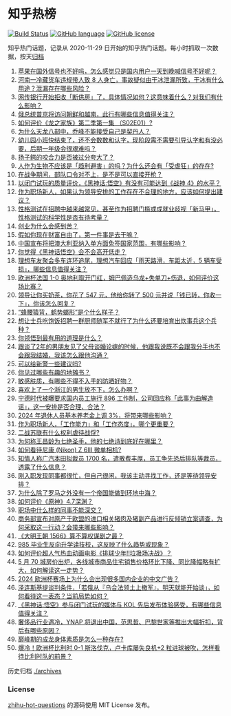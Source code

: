# 知乎热榜
[![Build Status](https://github.com/ToWeLong/zhihu-hot-questions/workflows/CI/badge.svg)](https://github.com/ToWeLong/zhihu-hot-questions/actions)
[![GitHub language](https://img.shields.io/badge/language-golang-orange.svg)](https://golang.org/)
[![GitHub license](https://img.shields.io/github/license/ToWeLong/zhihu-hot-questions)](https://github.com/ToWeLong/zhihu-hot-questions/blob/main/LICENSE)

知乎热门话题，记录从 2020-11-29 日开始的知乎热门话题。每小时抓取一次数据，按天[归档](./archives)

<!-- BEGIN -->

1. [苹果在国外信号也不好吗，怎么感觉只是国内用户一天到晚喊信号不好呢？](https://www.zhihu.com/question/470739718)
1. [河南一冷藏货车违规带人致 8 人身亡，事故疑似由干冰泄漏所致，干冰有什么用途？泄漏存在哪些风险？](https://www.zhihu.com/question/659147174)
1. [网传银行开始拒收「断供房」了，具体情况如何？这意味着什么？对我们有什么影响？](https://www.zhihu.com/question/659129048)
1. [俄总统普京将访问朝鲜和越南，此行有哪些信息值得关注？](https://www.zhihu.com/question/659182467)
1. [如何评价《龙之家族》第二季第一集 （S02E01）?](https://www.zhihu.com/question/659139399)
1. [为什么天龙八部中，乔峰不能接受自己是契丹人？](https://www.zhihu.com/question/657782364)
1. [幼儿园小班快结束了，还不会数数和认字，现阶段需不需要引导认字和有没必要，后期一年级会很艰难吗？](https://www.zhihu.com/question/658636499)
1. [扬子鳄的咬合力是否被过分夸大了？](https://www.zhihu.com/question/636420887)
1. [人作为生物不应该是「趋利避害」的吗？为什么还会有「受虐狂」的存在?](https://www.zhihu.com/question/644249136)
1. [在战争期间，部队口令对不上，是不是可以直接开枪？](https://www.zhihu.com/question/619790421)
1. [以闭门试玩的质量评价，《黑神话:悟空》有没有可能达到《战神 4》的水平？](https://www.zhihu.com/question/659005233)
1. [作为职场新人，如果认为领导安排的工作存在不合理的地方，应该如何提出建议？](https://www.zhihu.com/question/658821420)
1. [性格测试在招聘中越来越常见，甚至作为招聘门槛或成就业歧视「新马甲」，性格测试的科学性是否有待考量？](https://www.zhihu.com/question/659127423)
1. [创业为什么会感到苦？](https://www.zhihu.com/question/657493821)
1. [假如你现在财富自由了，第一件事是去干嘛？](https://www.zhihu.com/question/656297930)
1. [中国宣布将把澳大利亚纳入单方面免签国家范围，有哪些影响？](https://www.zhihu.com/question/659135817)
1. [你觉得《黑神话悟空》会不会高开低走？](https://www.zhihu.com/question/658660637)
1. [理想车友聚会多车连环追尾，理想汽车回应「雨天路滑，车距太近，5 辆车受损」，哪些信息值得关注？](https://www.zhihu.com/question/659125959)
1. [欧洲杯法国 1-0 奥地利取开门红，姆巴佩造乌龙+失单刀+伤退，如何评价这场比赛？](https://www.zhihu.com/question/659144990)
1. [领导让你买奶茶，你花了 547 元，他给你转了 500 元并说「钱已转，你收一下」，你该怎么回复？](https://www.zhihu.com/question/656218189)
1. [“蜂腰猿背，鹤势螂形”是个什么样子？](https://www.zhihu.com/question/658697971)
1. [想让士兵吃饱饭招聘一群厨师随军不就行了为什么还要培育出炊事兵这个兵种？](https://www.zhihu.com/question/658915200)
1. [你领悟到最有用的道理是什么？](https://www.zhihu.com/question/659093069)
1. [跟谈了2年的男朋友见了父母谈婚论嫁的时候，他跟我说既不会跟我分手也不会跟我结婚，我该怎么跟他沟通？](https://www.zhihu.com/question/657271200)
1. [可以给新警一些建议吗?](https://www.zhihu.com/question/658982254)
1. [你见过哪些有趣的地摊书？](https://www.zhihu.com/question/31709159)
1. [敏感肤质，有哪些不得不入手的防晒好物？](https://www.zhihu.com/question/655427706)
1. [喜欢上了一个浙江的男生放不下，怎么办啊？](https://www.zhihu.com/question/659096945)
1. [宁德时代被曝要求国内员工施行 896 工作制，公司回应称「此事为曲解造谣」，这一安排是否合理、合法？](https://www.zhihu.com/question/659139048)
1. [2024 年退休人员基本养老金上调 3%，将带来哪些影响？](https://www.zhihu.com/question/659149352)
1. [作为职场新人，「工作能力」和「工作态度」，哪个更重要？](https://www.zhihu.com/question/658821400)
1. [二战苏联有什么权利虐待战俘?](https://www.zhihu.com/question/657854203)
1. [为何称王昌龄为七绝圣手，他的七绝诗到底好在哪里？](https://www.zhihu.com/question/30418931)
1. [如何看待尼康 (Nikon) Z 6III 微单相机?](https://www.zhihu.com/question/658587117)
1. [知情人称广汽本田拟裁员 1700 名，遣散费丰厚，员工争先恐后排队等裁员，透露了什么信息？](https://www.zhihu.com/question/658912804)
1. [刚入职发现同事都很忙，但自己很闲，我该主动寻找工作，还是等待领导安排？](https://www.zhihu.com/question/658821370)
1. [为什么除了罗马之外没有一个帝国能做到环地中海？](https://www.zhihu.com/question/657986870)
1. [如何评价《原神》4.7深渊？](https://www.zhihu.com/question/659057434)
1. [职场中什么样的同事不能深交？](https://www.zhihu.com/question/655760539)
1. [商务部宣布对原产于欧盟的进口相关猪肉及猪副产品进行反倾销立案调查，为何采取这一行动？会带来哪些影响？](https://www.zhihu.com/question/659145135)
1. [《大明王朝 1566》算不算权谋剧之最？](https://www.zhihu.com/question/658146452)
1. [985 毕业生反向升学读技校，这反映了什么趋势或现象？](https://www.zhihu.com/question/658900399)
1. [如何评价超人气热血动画电影《排球少年!!垃圾场决战》？](https://www.zhihu.com/question/648832591)
1. [5 月 70 城房价出炉，各线城市商品住宅销售价格环比下降、同比降幅略有扩大，如何解读这一走势？](https://www.zhihu.com/question/659125799)
1. [2024 欧洲杯赛场上为什么会出现很多国内企业的中文广告？](https://www.zhihu.com/question/658944160)
1. [泽连斯基提谈判条件，「若俄从『乌合法领土上撤军』，明天就能开始谈」，如何看待这一表态？当前局势如何？](https://www.zhihu.com/question/659130295)
1. [《黑神话:悟空》参与闭门试玩的媒体与 KOL 先后发布体验感受，有哪些信息值得关注？](https://www.zhihu.com/question/659122829)
1. [奢侈品行业遇冷，YNAP 将退出中国，范思哲、巴黎世家等推出大幅折扣，背后有哪些原因？](https://www.zhihu.com/question/659065269)
1. [巅峰期的成龙身体素质是怎么一种存在?](https://www.zhihu.com/question/29200738)
1. [爆冷！欧洲杯比利时 0-1 斯洛伐克，卢卡库屡失良机+2 粒进球被吹，怎样看待比利时队的前景？](https://www.zhihu.com/question/659144975)

<!-- END -->

历史归档 [./archives](./archives)


### License
[zhihu-hot-questions](https://github.com/towelong/zhihu-hot-questions) 的源码使用 MIT License 发布。